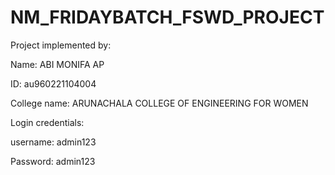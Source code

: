 # NM_FRIDAYBATCH_FSWD_PROJECT


Project implemented by: 


Name:
ABI MONIFA AP

ID:
au960221104004

College name:
ARUNACHALA COLLEGE OF ENGINEERING FOR WOMEN

Login credentials: 

username: admin123


Password: admin123


